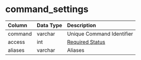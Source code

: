 # command\_settings

| Column | Data Type | Description |
| :--- | :--- | :--- |
| command | varchar | Unique Command Identifier |
| access | int | [Required Status](https://eqemu.gitbook.io/server/categories/reference-lists/status-levels) |
| aliases | varchar | Aliases |

